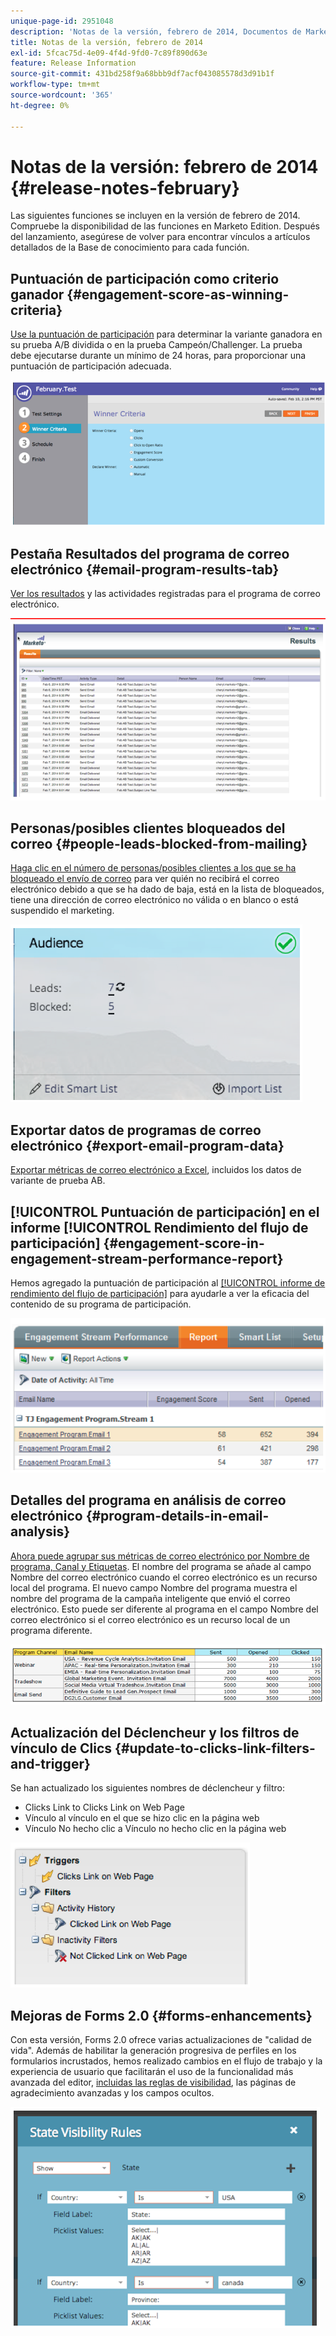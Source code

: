```yaml
---
unique-page-id: 2951048
description: 'Notas de la versión, febrero de 2014, Documentos de Marketo: documentación del producto'
title: Notas de la versión, febrero de 2014
exl-id: 5fcac75d-4e09-4f4d-9fd0-7c89f890d63e
feature: Release Information
source-git-commit: 431bd258f9a68bbb9df7acf043085578d3d91b1f
workflow-type: tm+mt
source-wordcount: '365'
ht-degree: 0%

---
```


# Notas de la versión: febrero de 2014 {#release-notes-february}

Las siguientes funciones se incluyen en la versión de febrero de 2014. Compruebe la disponibilidad de las funciones en Marketo Edition. Después del lanzamiento, asegúrese de volver para encontrar vínculos a artículos detallados de la Base de conocimiento para cada función.

## Puntuación de participación como criterio ganador {#engagement-score-as-winning-criteria}

[Use la puntuación de participación](/help/marketo/product-docs/email-marketing/email-programs/email-program-actions/email-test-a-b-test/define-the-a-b-test-winner-criteria.md) para determinar la variante ganadora en su prueba A/B dividida o en la prueba Campeón/Challenger. La prueba debe ejecutarse durante un mínimo de 24 horas, para proporcionar una puntuación de participación adecuada.

![](assets/image2014-9-22-10-3a46-3a49.png)

## Pestaña Resultados del programa de correo electrónico {#email-program-results-tab}

[Ver los resultados](/help/marketo/product-docs/email-marketing/email-programs/email-program-data/view-email-program-results.md) y las actividades registradas para el programa de correo electrónico.

![](assets/image2014-9-22-10-3a47-3a19.png)

## Personas/posibles clientes bloqueados del correo {#people-leads-blocked-from-mailing}

[Haga clic en el número de personas/posibles clientes a los que se ha bloqueado el envío de correo](/help/marketo/product-docs/email-marketing/email-programs/managing-people-in-email-programs/define-an-audience-with-a-smart-list.md) para ver quién no recibirá el correo electrónico debido a que se ha dado de baja, está en la lista de bloqueados, tiene una dirección de correo electrónico no válida o en blanco o está suspendido el marketing.

![](assets/image2014-9-22-10-3a47-3a42.png)

## Exportar datos de programas de correo electrónico {#export-email-program-data}

[Exportar métricas de correo electrónico a Excel](/help/marketo/product-docs/email-marketing/email-programs/email-program-data/export-email-program-dashboard-to-excel.md), incluidos los datos de variante de prueba AB.

## [!UICONTROL Puntuación de participación] en el informe [!UICONTROL Rendimiento del flujo de participación] {#engagement-score-in-engagement-stream-performance-report}

Hemos agregado la puntuación de participación al [[!UICONTROL informe de rendimiento del flujo de participación]](/help/marketo/product-docs/email-marketing/drip-nurturing/reports-and-notifications/engagement-stream-performance-report.md) para ayudarle a ver la eficacia del contenido de su programa de participación.

![](assets/image2014-9-22-10-3a50-3a36.png)

## Detalles del programa en análisis de correo electrónico {#program-details-in-email-analysis}

[Ahora puede agrupar sus métricas de correo electrónico por Nombre de programa, Canal y Etiquetas](/help/marketo/product-docs/reporting/revenue-cycle-analytics/email-analysis/build-an-email-analysis-report-that-shows-program-information.md). El nombre del programa se añade al campo Nombre del correo electrónico cuando el correo electrónico es un recurso local del programa. El nuevo campo Nombre del programa muestra el nombre del programa de la campaña inteligente que envió el correo electrónico. Esto puede ser diferente al programa en el campo Nombre del correo electrónico si el correo electrónico es un recurso local de un programa diferente.

![](assets/image2014-9-22-10-3a50-3a57.png)

## Actualización del Déclencheur y los filtros de vínculo de Clics {#update-to-clicks-link-filters-and-trigger}

Se han actualizado los siguientes nombres de déclencheur y filtro:

* Clicks Link to Clicks Link on Web Page
* Vínculo al vínculo en el que se hizo clic en la página web
* Vínculo No hecho clic a Vínculo no hecho clic en la página web

![](assets/image2014-9-22-10-3a51-3a31.png)

## Mejoras de Forms 2.0 {#forms-enhancements}

Con esta versión, Forms 2.0 ofrece varias actualizaciones de &quot;calidad de vida&quot;. Además de habilitar la generación progresiva de perfiles en los formularios incrustados, hemos realizado cambios en el flujo de trabajo y la experiencia de usuario que facilitarán el uso de la funcionalidad más avanzada del editor, [incluidas las reglas de visibilidad](/help/marketo/product-docs/demand-generation/forms/form-fields/dynamically-toggle-visibility-of-a-form-field.md), las páginas de agradecimiento avanzadas y los campos ocultos.

![](assets/image2014-9-22-10-3a51-3a54.png)

